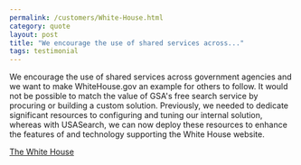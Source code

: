 ```yaml
---
permalink: /customers/White-House.html
category: quote
layout: post
title: "We encourage the use of shared services across..."
tags: testimonial
---
```

We encourage the use of shared services across government agencies and we want to make WhiteHouse.gov an example for others to follow. It would not be possible to match the value of GSA's free search service by procuring or building a custom solution. Previously, we needed to dedicate significant resources to configuring and tuning our internal solution, whereas with USASearch, we can now deploy these resources to enhance the features of and technology supporting the White House website.

[The White House](http://www.whitehouse.gov)
